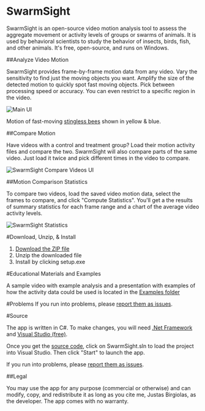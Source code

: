 # SwarmSight
SwarmSight is an open-source video motion analysis tool to assess the aggregate movement or activity levels of groups or swarms of animals. It is used by behavioral scientists to study the behavior of insects, birds, fish, and other animals. It's free, open-source, and runs on Windows.

##Analyze Video Motion

SwarmSight provides frame-by-frame motion data from any video. Vary the sensitivity to find just the moving objects you want. Amplify the size of the detected motion to quickly spot fast moving objects. Pick between processing speed or accuracy. You can even restrict to a specific region in the video.

![Main UI](https://raw.githubusercontent.com/justasb/SwarmSight/master/Screenshots/Main.JPG)

Motion of fast-moving [stingless bees](https://en.wikipedia.org/wiki/Tetragonisca_angustula) shown in yellow & blue.

##Compare Motion

Have videos with a control and treatment group? Load their motion activity files and compare the two. SwarmSight will also compare parts of the same video. Just load it twice and pick different times in the video to compare.

![SwarmSight Compare Videos UI](https://raw.githubusercontent.com/justasb/SwarmSight/master/Screenshots/Compare.JPG)

##Motion Comparison Statistics

To compare two videos, load the saved video motion data, select the frames to compare, and click "Compute Statistics". You'll get a the results of summary statistics for each frame range and a chart of the average video activity levels.

![SwarmSight Statistics](https://raw.githubusercontent.com/justasb/SwarmSight/master/Screenshots/Stats.JPG)

#Download, Unzip, & Install

1. [Download the ZIP file](https://github.com/justasb/SwarmSight/raw/master/Download/SwarmSight.zip)
2. Unzip the downloaded file
3. Install by clicking setup.exe

#Educational Materials and Examples

A sample video with example analysis and a presentation with examples of how the activity data could be used is located in the [Examples folder](Examples)

#Problems
If you run into problems, please [report them as issues](https://github.com/justasb/SwarmSight/issues).

#Source

The app is written in C#. To make changes, you will need [.Net Framework](https://www.microsoft.com/net) and [Visual Studio (free)](https://www.visualstudio.com/products/visual-studio-community-vs).

Once you get the [source code](https://github.com/justasb/SwarmSight/tree/master/Source), click on SwarmSight.sln to load the project into Visual Studio. Then click "Start" to launch the app.

If you run into problems, please [report them as issues](https://github.com/justasb/SwarmSight/issues).

##Legal

You may use the app for any purpose (commercial or otherwise) and can modify, copy, and redistribute it as long as you cite me, Justas Birgiolas, as the developer. The app comes with no warranty. 
